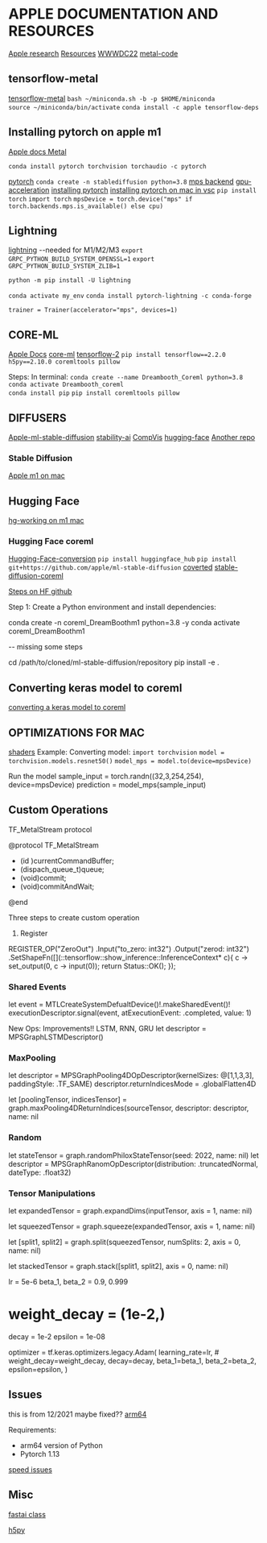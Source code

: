 # APPLE DOCUMENTATION AND RESOURCES

[Apple research](https://machinelearning.apple.com)
[Resources](https://developer.apple.com/machine-learning/resources/)
[WWWDC22](https://developer.apple.com/videos/all-videos/)
[metal-code](https://developer.apple.com/metal/sample-code/)

## tensorflow-metal

[tensorflow-metal](https://developer.apple.com/metal/tensorflow-plugin/)
`bash ~/miniconda.sh -b -p $HOME/miniconda`  
`source ~/miniconda/bin/activate`
`conda install -c apple tensorflow-deps`

## Installing pytorch on apple m1 

[Apple docs Metal](https://developer.apple.com/metal/pytorch/)

`conda install pytorch torchvision torchaudio -c pytorch`

[pytorch](https://towardsdatascience.com/installing-pytorch-on-apple-m1-chip-with-gpu-acceleration-3351dc44d67c)
`conda create -n stablediffusion python=3.8`
[mps backend](https://pytorch.org/docs/master/notes/mps.html)
[gpu-acceleration](https://medium.com/@angelgaspar/how-to-install-tensorflow-on-a-m1-m2-macbook-with-gpu-acceleration-acfeb988d27e)
[installing pytorch](https://www.youtube.com/watch?v=WqSCr8NezLQ)
[installing pytorch on mac in vsc](https://www.youtube.com/watch?v=WqSCr8NezLQ)
`pip install torch`
`import torch`
`mpsDevice = torch.device("mps" if torch.backends.mps.is_available() else cpu)`

## Lightning

[lightning](https://lightning.ai/docs/pytorch/stable/starter/installation.html)
--needed for M1/M2/M3
`export GRPC_PYTHON_BUILD_SYSTEM_OPENSSL=1`
`export GRPC_PYTHON_BUILD_SYSTEM_ZLIB=1`

`python -m pip install -U lightning`

`conda activate my_env`
`conda install pytorch-lightning -c conda-forge`

`trainer = Trainer(accelerator="mps", devices=1)`

## CORE-ML

[Apple Docs](https://coremltools.readme.io/docs/introductory-quickstart) 
[core-ml](https://developer.apple.com/machine-learning/core-ml/)
[tensorflow-2](https://coremltools.readme.io/docs/tensorflow-2)
`pip install tensorflow==2.2.0 h5py==2.10.0 coremltools pillow`

Steps:
In terminal:
`conda create --name Dreambooth_Coreml python=3.8`  
`conda activate Dreambooth_coreml`  
`conda install pip`
`pip install coremltools pillow`

## DIFFUSERS

[Apple-ml-stable-diffusion](https://github.com/apple/ml-stable-diffusion)
[stability-ai](https://github.com/Stability-AI/stablediffusion)
[CompVis](https://github.com/CompVis/stable-diffusion)
[hugging-face]( https://huggingface.co/docs/diffusers/quicktour)
[Another repo](https://github.com/kjsman/stable-diffusion-pytorch)
[](https://github.com/TheLastBen/fast-stable-diffusion)


### Stable Diffusion

[Apple m1 on mac](https://wandb.ai/morgan/stable-diffusion/reports/Running-Stable-Diffusion-on-an-Apple-M1-Mac-With-HuggingFace-Diffusers--VmlldzoyNTU2ODc2)

## Hugging Face

[hg-working on m1 mac](https://huggingface.co/docs/diffusers/optimization/mps)

### Hugging Face coreml

[Hugging-Face-conversion](https://huggingface.co/blog/diffusers-coreml)
`pip install huggingface_hub`
`pip install git+https://github.com/apple/ml-stable-diffusion`
[coverted](https://huggingface.co/apple/coreml-stable-diffusion-2-base)
[stable-diffusion-coreml](https://machinelearning.apple.com/research/stable-diffusion-coreml-apple-silicon) 

[Steps on HF github](https://github.com/apple/ml-stable-diffusion#-converting-models-to-core-ml)

Step 1: Create a Python environment and install dependencies:

conda create -n coreml_DreamBoothm1 python=3.8 -y
conda activate coreml_DreamBoothm1

-- missing some steps


cd /path/to/cloned/ml-stable-diffusion/repository
pip install -e .

## Converting keras model to coreml

[converting a keras model to coreml](https://heartbeat.comet.ml/using-coremltools-to-convert-a-keras-model-to-core-ml-for-ios-d4a0894d4aba)

## OPTIMIZATIONS FOR MAC

[shaders](https://developer.apple.com/documentation/metal/performing_calculations_on_a_gpu)
Example:
Converting model:
`import torchvision`
`model = torchvision.models.resnet50()`
`model_mps = model.to(device=mpsDevice)`

Run the model
sample_input = torch.randn((32,3,254,254), device=mpsDevice)
prediction = model_mps(sample_input)

## Custom Operations

TF_MetalStream protocol

@protocol TF_MetalStream

- (id <MLTCommandBuffer>)currentCommandBuffer;
- (dispach_queue_t)queue;
- (void)commit;
- (void)commitAndWait;

@end

Three steps to create custom operation
1.  Register

REGISTER_OP("ZeroOut")
    .Input("to_zero: int32")
    .Output("zerod: int32")
    .SetShapeFn([](::tensorflow::show_inference::InferenceContext* c){
        c -> set_output(0, c -> input(0));
        return Status::OK();
    });

### Shared Events

let event = MTLCreateSystemDefualtDevice()!.makeSharedEvent()!
executionDescriptor.signal(event, atExecutionEvent: .completed, value: 1)

New Ops:  Improvements!!
LSTM, RNN, GRU
let descriptor = MPSGraphLSTMDescriptor()

### MaxPooling 
let descriptor = MPSGraphPooling4DOpDescriptor(kernelSizes: @[1,1,3,3],
                                                paddingStyle: .TF_SAME)
descriptor.returnIndicesMode = .globalFlatten4D

let [poolingTensor, indicesTensor] = graph.maxPooling4DReturnIndices(sourceTensor,
                                                                      descriptor: descriptor,
                                                                     name: nil
### Random
let stateTensor = graph.randomPhiloxStateTensor(seed: 2022, name: nil)
let descriptor = MPSGraphRanomOpDescriptor(distribution: .truncatedNormal,
                                           dateType: .float32)
### Tensor Manipulations
let expandedTensor = graph.expandDims(inputTensor,
                                      axis = 1,
                                      name: nil)

let squeezedTensor = graph.squeeze(expandedTensor,
                                    axis = 1,
                                    name: nil)

 let [split1, split2] = graph.split(squeezedTensor,
                                    numSplits: 2,
                                    axis = 0,
                                    name: nil)
                                     

let stackedTensor = graph.stack([split1, split2],
                                 axis = 0,
                                name: nil)




lr = 5e-6
beta_1, beta_2 = 0.9, 0.999
# weight_decay = (1e-2,)
decay = 1e-2
epsilon = 1e-08

optimizer = tf.keras.optimizers.legacy.Adam(
    learning_rate=lr,
    # weight_decay=weight_decay,
    decay=decay,
    beta_1=beta_1,
    beta_2=beta_2,
    epsilon=epsilon,
)

## Issues

this is from 12/2021 maybe fixed??
[arm64](https://developer.apple.com/forums/thread/695963)

Requirements: 
- arm64 version of Python
- Pytorch 1.13

[speed issues](https://github.com/pytorch/pytorch/issues/77799)

## Misc

[fastai class](https://github.com/fastai/course22p2/tree/master/nbs)

[h5py](https://docs.h5py.org/en/stable/build.html)
